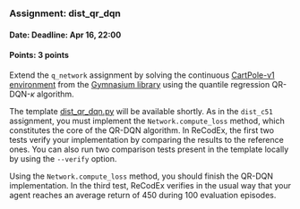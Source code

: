 ### Assignment: dist_qr_dqn
#### Date: Deadline: Apr 16, 22:00
#### Points: 3 points

Extend the `q_network` assignment by solving the continuous
[CartPole-v1 environment](https://gymnasium.farama.org/environments/classic_control/cart_pole/)
from the [Gymnasium library](https://gymnasium.farama.org/) using the quantile
regression QR-DQN-$κ$ algorithm.

The template [dist_qr_dqn.py](https://github.com/ufal/npfl139/tree/master/labs/06/dist_qr_dqn.py)
will be available shortly. As in the `dist_c51` assignment, you must implement
the `Network.compute_loss` method, which constitutes the core of the QR-DQN
algorithm. In ReCodEx, the first two tests verify your implementation by
comparing the results to the reference ones. You can also run two comparison
tests present in the template locally by using the `--verify` option.

Using the `Network.compute_loss` method, you should finish the QR-DQN
implementation. In the third test, ReCodEx verifies in the usual way that your
agent reaches an average return of 450 during 100 evaluation episodes.

